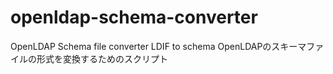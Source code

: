 # openldap-schema-converter
OpenLDAP Schema file converter LDIF to schema
OpenLDAPのスキーマファイルの形式を変換するためのスクリプト
